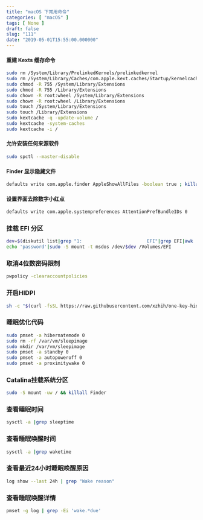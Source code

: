 ```yaml
---
title: "macOS 下常用命令"
categories: [ "macOS" ]
tags: [ None ]
draft: false
slug: "111"
date: "2019-05-01T15:55:00.000000"
---
```


#### 重建 Kexts 缓存命令
```bash
sudo rm /System/Library/PrelinkedKernels/prelinkedkernel
sudo rm /System/Library/Caches/com.apple.kext.caches/Startup/kernelcache
sudo chmod -R 755 /System/Library/Extensions
sudo chmod -R 755 /Library/Extensions
sudo chown -R root:wheel /System/Library/Extensions
sudo chown -R root:wheel /Library/Extensions
sudo touch /System/Library/Extensions
sudo touch /Library/Extensions
sudo kextcache -q -update-volume /
sudo kextcache -system-caches
sudo kextcache -i /
```

#### 允许安装任何来源软件
```bash
sudo spctl --master-disable
```

#### Finder 显示隐藏文件
```bash
defaults write com.apple.finder AppleShowAllFiles -boolean true ; killall Finder
```

#### 设置界面去除数字小红点
```bash
defaults write com.apple.systempreferences AttentionPrefBundleIDs 0
```

### 挂载 EFI 分区
```bash
dev=$(diskutil list|grep "1:                        EFI"|grep EFI|awk '{print $6}')
echo 'password'|sudo -S mount -t msdos /dev/$dev /Volumes/EFI
```

### 取消4位数密码限制
```bash
pwpolicy -clearaccountpolicies
```

### 开启HIDPI
```bash
sh -c "$(curl -fsSL https://raw.githubusercontent.com/xzhih/one-key-hidpi/master/hidpi.sh)"
```
### 睡眠优化代码
```bash
sudo pmset -a hibernatemode 0
sudo rm -rf /var/vm/sleepimage
sudo mkdir /var/vm/sleepimage
sudo pmset -a standby 0
sudo pmset -a autopoweroff 0
sudo pmset -a proximitywake 0
```

### Catalina挂载系统分区
```bash
sudo -S mount -uw / && killall Finder
```

### 查看睡眠时间
```bash
sysctl -a |grep sleeptime
```

### 查看睡眠唤醒时间
```bash
sysctl -a |grep waketime
```

### 查看最近24小时睡眠唤醒原因
```bash
log show --last 24h | grep "Wake reason"
```

### 查看睡眠唤醒详情
```bash
pmset -g log | grep -Ei 'wake.*due'
```

